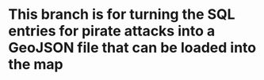 # This branch is for turning the SQL entries for pirate attacks into a GeoJSON file that can be loaded into the map

